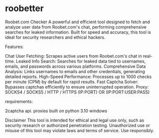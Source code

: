 # roobetter
Roobet.com Checker  A powerful and efficient tool designed to fetch and analyze user data from Roobet.com's chat, performing comprehensive searches for leaked information. Built for speed and accuracy, this tool is ideal for security researchers and ethical hackers.

Features: 


Chat User Fetching: Scrapes active users from Roobet.com's chat in real-time.
Leaked Info Search: Searches for leaked data tied to usernames, emails, and passwords across various platforms.
Comprehensive Data Analysis: Links usernames to emails and other credentials, generating detailed reports.
High-Speed Performance: Processes up to 1000 checks per minute (CPM) by default for rapid results.
Fast Captcha Solver: Bypasses captchas efficiently to ensure uninterrupted operation.
Proxy: SOCKS4 / SOCKS5 / HTTP / HTTPS (IP:PORT) OR (IP:PORT:USER:PASS)

requirements:

2captcha api.
proxies
built on python 3.10 windows

Disclaimer
This tool is intended for ethical and legal use only, such as security research or authorized penetration testing. Unauthorized use or misuse of this tool may violate laws and terms of service. Use responsibly.
